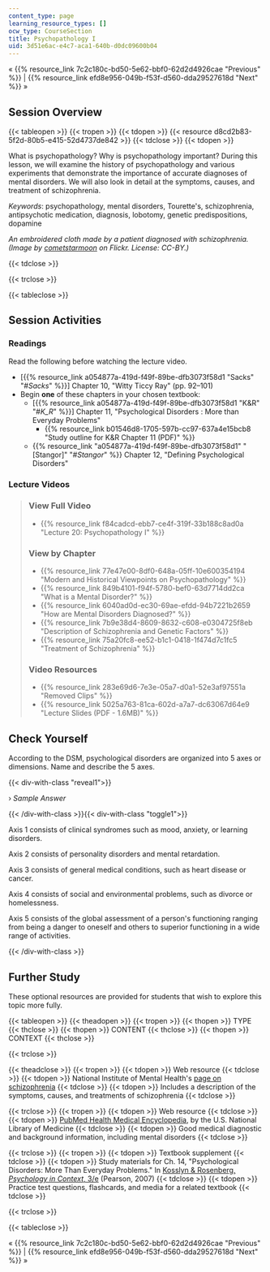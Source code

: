 ```yaml
---
content_type: page
learning_resource_types: []
ocw_type: CourseSection
title: Psychopathology I
uid: 3d51e6ac-e4c7-aca1-640b-d0dc09600b04
---
```


« {{% resource_link 7c2c180c-bd50-5e62-bbf0-62d2d4926cae "Previous" %}} | {{% resource_link efd8e956-049b-f53f-d560-dda29527618d "Next" %}} »

Session Overview
----------------

{{< tableopen >}}
{{< tropen >}}
{{< tdopen >}}
{{< resource d8cd2b83-5f2d-80b5-e415-52d4737de842 >}}
{{< tdclose >}}
{{< tdopen >}}


What is psychopathology? Why is psychopathology important? During this lesson, we will examine the history of psychopathology and various experiments that demonstrate the importance of accurate diagnoses of mental disorders. We will also look in detail at the symptoms, causes, and treatment of schizophrenia.

_Keywords_: psychopathology, mental disorders, Tourette's, schizophrenia, antipsychotic medication, diagnosis, lobotomy, genetic predispositions, dopamine

_An embroidered cloth made by a patient diagnosed with schizophrenia. (Image by [cometstarmoon](http://www.flickr.com/photos/calistan/) on Flickr. License: CC-BY.)_


{{< tdclose >}}

{{< trclose >}}

{{< tableclose >}}

Session Activities
------------------

### Readings

Read the following before watching the lecture video.

*   \[{{% resource_link a054877a-419d-f49f-89be-dfb3073f58d1 "Sacks" "#_Sacks_" %}}\] Chapter 10, "Witty Ticcy Ray" (pp. 92–101)
*   Begin **one** of these chapters in your chosen textbook:
    *   \[{{% resource_link a054877a-419d-f49f-89be-dfb3073f58d1 "K&R" "#_K_R_" %}}\] Chapter 11, "Psychological Disorders : More than Everyday Problems"
        *   {{% resource_link b01546d8-1705-597b-cc97-637a4e15bcb8 "Study outline for K&R Chapter 11 (PDF)" %}}
    *   {{% resource_link "a054877a-419d-f49f-89be-dfb3073f58d1" "\[Stangor\]" "#_Stangor_" %}} Chapter 12, "Defining Psychological Disorders"

### Lecture Videos

> ### View Full Video
> 
> *   {{% resource_link f84cadcd-ebb7-ce4f-319f-33b188c8ad0a "Lecture 20: Psychopathology I" %}}
> 
> ### View by Chapter
> 
> *   {{% resource_link 77e47e00-8df0-648a-05ff-10e600354194 "Modern and Historical Viewpoints on Psychopathology" %}}
> *   {{% resource_link 849b4101-f94f-5780-bef0-63d7714dd2ca "What is a Mental Disorder?" %}}
> *   {{% resource_link 6040ad0d-ec30-69ae-efdd-94b7221b2659 "How are Mental Disorders Diagnosed?" %}}
> *   {{% resource_link 7b9e38d4-8609-8632-c608-e0304725f8eb "Description of Schizophrenia and Genetic Factors" %}}
> *   {{% resource_link 75a20fc8-ee52-b1c1-0418-1f474d7c1fc5 "Treatment of Schizophrenia" %}}
> 
> ### Video Resources
> 
> *   {{% resource_link 283e69d6-7e3e-05a7-d0a1-52e3af97551a "Removed Clips" %}}
> *   {{% resource_link 5025a763-81ca-602d-a7a7-dc63067d64e9 "Lecture Slides (PDF - 1.6MB)" %}}

Check Yourself
--------------

According to the DSM, psychological disorders are organized into 5 axes or dimensions. Name and describe the 5 axes.

{{< div-with-class "reveal1">}}

› _Sample Answer_

{{< /div-with-class >}}{{< div-with-class "toggle1">}}

Axis 1 consists of clinical syndromes such as mood, anxiety, or learning disorders.

Axis 2 consists of personality disorders and mental retardation.

Axis 3 consists of general medical conditions, such as heart disease or cancer.

Axis 4 consists of social and environmental problems, such as divorce or homelessness.

Axis 5 consists of the global assessment of a person's functioning ranging from being a danger to oneself and others to superior functioning in a wide range of activities.

{{< /div-with-class >}}

Further Study
-------------

These optional resources are provided for students that wish to explore this topic more fully.

{{< tableopen >}}
{{< theadopen >}}
{{< tropen >}}
{{< thopen >}}
TYPE
{{< thclose >}}
{{< thopen >}}
CONTENT
{{< thclose >}}
{{< thopen >}}
CONTEXT
{{< thclose >}}

{{< trclose >}}

{{< theadclose >}}
{{< tropen >}}
{{< tdopen >}}
Web resource
{{< tdclose >}}
{{< tdopen >}}
National Institute of Mental Health's [page on schizophrenia](http://www.nimh.nih.gov/health/publications/schizophrenia/index.shtml)
{{< tdclose >}}
{{< tdopen >}}
Includes a description of the symptoms, causes, and treatments of schizophrenia
{{< tdclose >}}

{{< trclose >}}
{{< tropen >}}
{{< tdopen >}}
Web resource
{{< tdclose >}}
{{< tdopen >}}
[PubMed Health Medical Encyclopedia](https://www.ncbi.nlm.nih.gov/pubmed/), by the U.S. National Library of Medicine
{{< tdclose >}}
{{< tdopen >}}
Good medical diagnostic and background information, including mental disorders
{{< tdclose >}}

{{< trclose >}}
{{< tropen >}}
{{< tdopen >}}
Textbook supplement
{{< tdclose >}}
{{< tdopen >}}
Study materials for Ch. 14, "Psychological Disorders: More Than Everyday Problems." In [Kosslyn & Rosenberg, _Psychology in Context_, 3/e](http://www.pearsonhighered.com/educator/product/Fundamentals-of-Psychology-in-Context/9780205507573.page) (Pearson, 2007)
{{< tdclose >}}
{{< tdopen >}}
Practice test questions, flashcards, and media for a related textbook
{{< tdclose >}}

{{< trclose >}}

{{< tableclose >}}

« {{% resource_link 7c2c180c-bd50-5e62-bbf0-62d2d4926cae "Previous" %}} | {{% resource_link efd8e956-049b-f53f-d560-dda29527618d "Next" %}} »